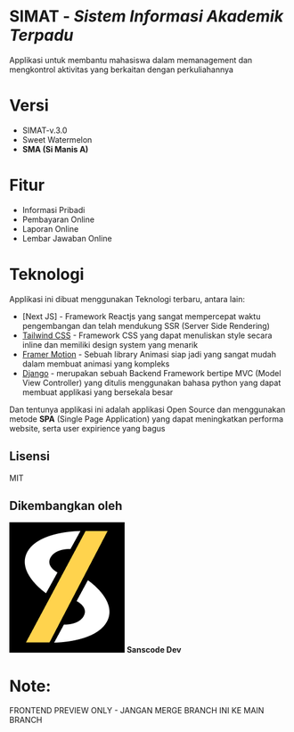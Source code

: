 # SIMAT - _Sistem Informasi Akademik Terpadu_

Applikasi untuk membantu mahasiswa dalam memanagement dan mengkontrol aktivitas yang berkaitan dengan perkuliahannya

# Versi
- SIMAT-v.3.0
- Sweet Watermelon
- **SMA (Si Manis A)**

# Fitur
- Informasi Pribadi
- Pembayaran Online
- Laporan Online
- Lembar Jawaban Online

# Teknologi

Applikasi ini dibuat menggunakan Teknologi terbaru, antara lain:

- [Next JS] - Framework Reactjs yang sangat mempercepat waktu pengembangan dan telah mendukung SSR (Server Side Rendering)
- [Tailwind CSS] - Framework CSS yang dapat menuliskan style secara inline dan memiliki design system yang menarik
- [Framer Motion] - Sebuah library Animasi siap jadi yang sangat mudah dalam membuat animasi yang kompleks
- [Django] - merupakan sebuah Backend Framework bertipe MVC (Model View Controller) yang ditulis menggunakan bahasa python yang dapat membuat applikasi yang bersekala besar

Dan tentunya applikasi ini adalah applikasi Open Source dan menggunakan metode **SPA** (Single Page Application) yang dapat meningkatkan performa website, serta user expirience yang bagus

## Lisensi
MIT

## Dikembangkan oleh 
![Alt text](https://raw.githubusercontent.com/AlvinSetyaPranata/alvinsetyaportfolio/master/public/logo%201.png)
**Sanscode Dev**

 [React JS]: <https://reactjs.org>
 [Tailwind CSS]: <https://tailwindcss.com>
 [Framer Motion]: <https://framer.com>
 [Django]: <https://www.djangoproject.com/>
  
  
# Note:
FRONTEND PREVIEW ONLY - JANGAN MERGE BRANCH INI KE MAIN BRANCH